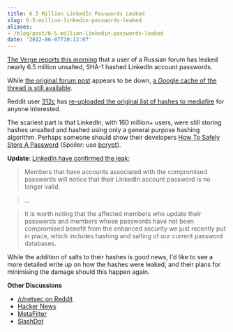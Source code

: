 ```yaml
---
title: 6.5 Million LinkedIn Passwords Leaked
slug: 6-5-million-linkedin-passwords-leaked
aliases:
- /blog/post/6-5-million-linkedin-passwords-leaked
date: '2012-06-07T10:13:07'
---
```


[The Verge reports this morning](http://www.theverge.com/2012/6/6/3067523/linkedin-password-leak-online) that a user of a Russian forum has leaked nearly 6.5 million unsalted, SHA-1 hashed LinkedIn account passwords.

While [the original forum post](http://forum.insidepro.com/viewtopic.php?p=96122) appears to be down, [a Google cache of the thread is still available](http://webcache.googleusercontent.com/search?hl=en&safe=off&q=cache%3Aforum.insidepro.com%2Fviewtopic.php%3Fp%3D96122).

<!--more-->

Reddit user [312c](http://www.reddit.com/user/312c) has [re-uploaded the original list of hashes to mediafire](http://www.mediafire.com/?bmuo1y3puku4rs5) for anyone interested.

The scariest part is that LinkedIn, with 160 million+ users, were still storing hashes unsalted and hashed using only a general purpose hashing algorithm. Perhaps someone should show their developers [How To Safely Store A Password](http://codahale.com/how-to-safely-store-a-password/) (Spoiler: use [bcrypt](http://en.wikipedia.org/wiki/Bcrypt)).

**Update**: [LinkedIn have confirmed the leak:](http://blog.linkedin.com/2012/06/06/linkedin-member-passwords-compromised/)

> Members that have accounts associated with the compromised passwords will notice that their LinkedIn account password is no longer valid.

> ...

> It is worth noting that the affected members who update their passwords and members whose passwords have not been compromised benefit from the enhanced security we just recently put in place, which includes hashing and salting of our current password databases.

While the addition of salts to their hashes is good news, I'd like to see a more detailed write up on how the hashes were leaked, and their plans for minimising the damage should this happen again.

**Other Discussions**

* [/r/netsec on Reddit](http://www.reddit.com/r/netsec/comments/unt4p/65_million_linkedin_password_hashes_leaked/)
* [Hacker News](http://news.ycombinator.com/item?id=4073309)
* [MetaFilter](http://www.metafilter.com/116678/Your-LinkedIn-Password)
* [SlashDot](http://it.slashdot.org/story/12/06/06/1335228/linkedin-password-hashes-leaked-online)
